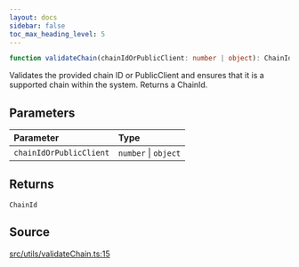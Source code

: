 ```yaml
---
layout: docs
sidebar: false
toc_max_heading_level: 5
---
```


```ts
function validateChain(chainIdOrPublicClient: number | object): ChainId;
```

Validates the provided chain ID or PublicClient and ensures that it is a
supported chain within the system. Returns a ChainId.

## Parameters

| Parameter               | Type                 |
| :---------------------- | :------------------- |
| `chainIdOrPublicClient` | `number` \| `object` |

## Returns

`ChainId`

## Source

[src/utils/validateChain.ts:15](https://github.com/OffchainLabs/arbitrum-orbit-sdk/blob/cfcbd32d6879cf7817a33b24f062a0fd879ea257/src/utils/validateChain.ts#L15)
